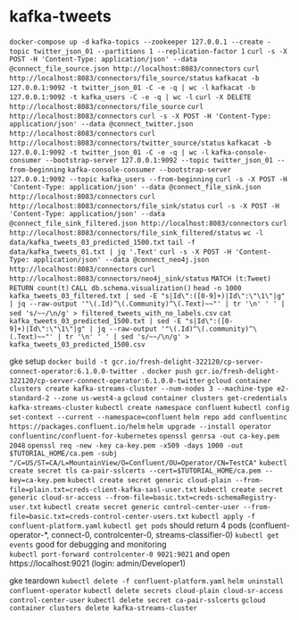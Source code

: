 # kafka-tweets

`docker-compose up -d`
`kafka-topics --zookeeper 127.0.0.1 --create -topic twitter_json_01 --partitions 1 --replication-factor 1`
`curl -s -X POST -H 'Content-Type: application/json' --data @connect_file_source.json http://localhost:8083/connectors`
`curl http://localhost:8083/connectors/file_source/status`
`kafkacat -b 127.0.0.1:9092 -t twitter_json_01 -C -e -q | wc -l`
`kafkacat -b 127.0.0.1:9092 -t kafka_users -C -e -q | wc -l`
`curl -X DELETE http://localhost:8083/connectors/file_source`
`curl http://localhost:8083/connectors`
`curl -s -X POST -H 'Content-Type: application/json' --data @connect_twitter.json http://localhost:8083/connectors`
`curl http://localhost:8083/connectors/twitter_source/status`
`kafkacat -b 127.0.0.1:9092 -t twitter_json_01 -C -e -q | wc -l`
`kafka-console-consumer --bootstrap-server 127.0.0.1:9092 --topic twitter_json_01 --from-beginning`
`kafka-console-consumer --bootstrap-server 127.0.0.1:9092 --topic kafka_users --from-beginning`
`curl -s -X POST -H 'Content-Type: application/json' --data @connect_file_sink.json http://localhost:8083/connectors`
`curl http://localhost:8083/connectors/file_sink/status`
`curl -s -X POST -H 'Content-Type: application/json' --data @connect_file_sink_filtered.json http://localhost:8083/connectors`
`curl http://localhost:8083/connectors/file_sink_filtered/status`
`wc -l data/kafka_tweets_03_predicted_1500.txt`
`tail -f data/kafka_tweets_01.txt | jq '.Text'`
`curl -s -X POST -H 'Content-Type: application/json' --data @connect_neo4j.json http://localhost:8083/connectors`
`curl http://localhost:8083/connectors/neo4j_sink/status`
`MATCH (t:Tweet) RETURN count(t)`
`CALL db.schema.visualization()`
`head -n 1000 kafka_tweets_03_filtered.txt | sed -E "s|Id\":([0-9]+)|Id\":\"\1\"|g" | jq --raw-output '"\(.Id)^\(.Community)^\(.Text)~~"' | tr '\n' ' ' | sed 's/~~/\n/g' > filtered_tweets_with_no_labels.csv`
`cat kafka_tweets_03_predicted_1500.txt | sed -E "s|Id\":([0-9]+)|Id\":\"\1\"|g" | jq --raw-output '"\(.Id)^\(.community)^\(.Text)~~"' | tr '\n' ' ' | sed 's/~~/\n/g' > kafka_tweets_03_predicted_1500.csv`

gke setup
`docker build -t gcr.io/fresh-delight-322120/cp-server-connect-operator:6.1.0.0-twitter .`
`docker push gcr.io/fresh-delight-322120/cp-server-connect-operator:6.1.0.0-twitter`
`gcloud container clusters create kafka-streams-cluster --num-nodes 3 --machine-type e2-standard-2 --zone us-west4-a`
`gcloud container clusters get-credentials kafka-streams-cluster`
`kubectl create namespace confluent`
`kubectl config set-context --current --namespace=confluent`
`helm repo add confluentinc https://packages.confluent.io/helm`
`helm upgrade --install operator confluentinc/confluent-for-kubernetes`
`openssl genrsa -out ca-key.pem 2048`
`openssl req -new -key ca-key.pem -x509 -days 1000 -out $TUTORIAL_HOME/ca.pem -subj "/C=US/ST=CA/L=MountainView/O=Confluent/OU=Operator/CN=TestCA"`
`kubectl create secret tls ca-pair-sslcerts --cert=$TUTORIAL_HOME/ca.pem --key=ca-key.pem`
`kubectl create secret generic cloud-plain --from-file=plain.txt=creds-client-kafka-sasl-user.txt`
`kubectl create secret generic cloud-sr-access --from-file=basic.txt=creds-schemaRegistry-user.txt`
`kubectl create secret generic control-center-user --from-file=basic.txt=creds-control-center-users.txt`
`kubectl apply -f confluent-platform.yaml`
`kubectl get pods` should return 4 pods (confluent-operator-*, connect-0, controlcenter-0, streams-classifier-0) 
`kubectl get events` good for debugging and monitoring  
`kubectl port-forward controlcenter-0 9021:9021` and open https://localhost:9021 (login: admin/Developer1) 

gke teardown
`kubectl delete -f confluent-platform.yaml`
`helm uninstall confluent-operator`
`kubectl delete secrets cloud-plain cloud-sr-access control-center-user`
`kubectl delete secret ca-pair-sslcerts`
`gcloud container clusters delete kafka-streams-cluster` 

[//]: # (TODO: send predictions to another topic for performance monitoring)
[//]: # (TODO: consider creating a Neo4j custom Docker image that contains both APOC and GDS so it doesn't need to download each time `docker-compose` is run)
[//]: # (TODO: wait for Neo4j to spin-up before Connect attempts to send messages to it)
[//]: # (TODO: consider removing `twitter-producer` and Gradle stuff because this is now being done by Connect)
[//]: # (TODO: include a narrative in README.md that shows what's happening, where to put credentials, etc... Add diagrams)
[//]: # (TODO: use Gunnar's new kafka connect cli tool instead of curl)